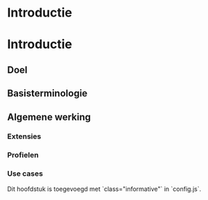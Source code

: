 # Introductie
# Introductie

## Doel

## Basisterminologie

## Algemene werking

### Extensies

### Profielen

### Use cases



<p class="note" title="index">
Dit hoofdstuk is toegevoegd met `class="informative"` in `config.js`.
</p>
